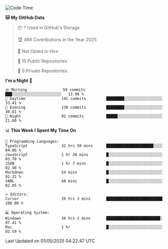 <!--START_SECTION:waka-->
![Code Time](http://img.shields.io/badge/Code%20Time-6%2C953%20hrs%2051%20mins-blue)

**🐱 My GitHub Data** 

> 📦 ? Used in GitHub's Storage 
 > 
> 🏆 466 Contributions in the Year 2025
 > 
> 🚫 Not Opted to Hire
 > 
> 📜 15 Public Repositories 
 > 
> 🔑 0 Private Repositories 
 > 
**I'm a Night 🦉** 

```text
🌞 Morning                59 commits          ███░░░░░░░░░░░░░░░░░░░░░░   13.98 % 
🌆 Daytime                141 commits         ████████░░░░░░░░░░░░░░░░░   33.41 % 
🌃 Evening                130 commits         ████████░░░░░░░░░░░░░░░░░   30.81 % 
🌙 Night                  92 commits          █████░░░░░░░░░░░░░░░░░░░░   21.80 % 
```


📊 **This Week I Spent My Time On** 

```text
💬 Programming Languages: 
TypeScript               32 hrs 50 mins      █████████████████████░░░░   84.06 % 
JavaScript               1 hr 26 mins        █░░░░░░░░░░░░░░░░░░░░░░░░   03.70 % 
JSON                     1 hr 7 mins         █░░░░░░░░░░░░░░░░░░░░░░░░   02.90 % 
Markdown                 54 mins             █░░░░░░░░░░░░░░░░░░░░░░░░   02.32 % 
YAML                     48 mins             █░░░░░░░░░░░░░░░░░░░░░░░░   02.05 % 

🔥 Editors: 
Cursor                   39 hrs 3 mins       █████████████████████████   100.00 % 

💻 Operating System: 
Windows                  38 hrs 2 mins       ████████████████████████░   97.41 % 
Mac                      1 hr                █░░░░░░░░░░░░░░░░░░░░░░░░   02.59 % 
```


 Last Updated on 01/05/2025 04:22:47 UTC
<!--END_SECTION:waka-->

